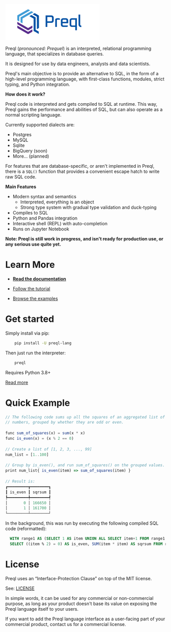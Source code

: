 ![alt text](logo_small.png "Logo")

Preql (*pronounced: Prequel*) is an interpreted, relational programming language, that specializes in database queries.

It is designed for use by data engineers, analysts and data scientists.

Preql's main objective is to provide an alternative to SQL, in the form of a high-level programming language, with first-class functions, modules, strict typing, and Python integration.

**How does it work?**

Preql code is interpreted and gets compiled to SQL at runtime. This way, Preql gains the performance and abilities of SQL, but can also operate as a normal scripting language.

Currently supported dialects are:
* Postgres
* MySQL
* Sqlite
* BigQuery (soon)
* More... (planned)

For features that are database-specific, or aren't implemented in Preql, there is a `SQL()` function that provides a convenient escape hatch to write raw SQL code.

**Main Features**

* Modern syntax and semantics
    - Interpreted, everything is an object
    - Strong type system with gradual type validation and duck-typing
* Compiles to SQL
* Python and Pandas integration
* Interactive shell (REPL) with auto-completion
* Runs on Jupyter Notebook


**Note: Preql is still work in progress, and isn't ready for production use, or any serious use quite yet.**

# Learn More

- [**Read the documentation**](https://preql.readthedocs.io/en/latest/)

- [Follow the tutorial](https://preql.readthedocs.io/en/latest/tutorial.html)

- [Browse the examples](https://github.com/erezsh/Preql/tree/master/examples)


# Get started

Simply install via pip:

```sh
    pip install -U preql-lang
```

Then just run the interpreter:

```sh
    preql
```

Requires Python 3.8+

[Read more](https://preql.readthedocs.io/en/latest/getting-started.html)

# Quick Example

```javascript
// The following code sums up all the squares of an aggregated list of
// numbers, grouped by whether they are odd or even.

func sum_of_squares(x) = sum(x * x)
func is_even(x) = (x % 2 == 0)

// Create a list of [1, 2, 3, ..., 99]
num_list = [1..100]

// Group by is_even(), and run sum_of_squares() on the grouped values.
print num_list{ is_even(item) => sum_of_squares(item) }

// Result is:
┏━━━━━━━━━┳━━━━━━━━┓
┃ is_even ┃ sqrsum ┃
┡━━━━━━━━━╇━━━━━━━━┩
│       0 │ 166650 │
│       1 │ 161700 │
└─────────┴────────┘
```

In the background, this was run by executing the following compiled SQL code (reformatted):

```sql
  WITH range1 AS (SELECT 1 AS item UNION ALL SELECT item+1 FROM range1 WHERE item+1<100)
  SELECT ((item % 2) = 0) AS is_even, SUM(item * item) AS sqrsum FROM range1 GROUP BY 1;
```

# License

Preql uses an “Interface-Protection Clause” on top of the MIT license.

See: [LICENSE](LICENSE)

In simple words, it can be used for any commercial or non-commercial purpose, as long as your product doesn't base its value on exposing the Preql language itself to your users.

If you want to add the Preql language interface as a user-facing part of your commercial product, contact us for a commercial license.
